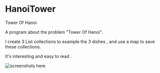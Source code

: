 # HanoiTower
Tower Of Hanoi

A program about the problem "Tower Of Hanoi".

I create 3 List collections to example the 3 dishes , and use a map to save these collections.

It's interesting and easy to read .

![screenshots here](https://github.com/anuoQ/HanoiTower/tree/master/screenshots/tower.png)